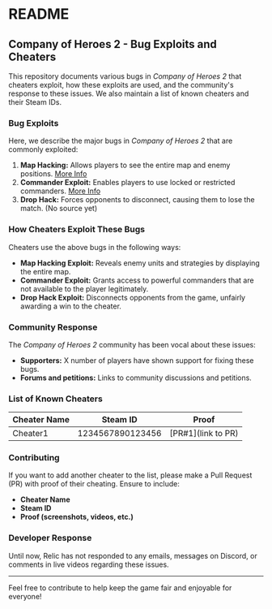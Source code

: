 # README

## Company of Heroes 2 - Bug Exploits and Cheaters

This repository documents various bugs in *Company of Heroes 2* that cheaters exploit, how these exploits are used, and the community's response to these issues. We also maintain a list of known cheaters and their Steam IDs.

### Bug Exploits

Here, we describe the major bugs in *Company of Heroes 2* that are commonly exploited:

1. **Map Hacking:** Allows players to see the entire map and enemy positions. [More Info](https://www.unknowncheats.me/forum/other-mmorpg-and-strategy/472523-company-heroes-2-sp-mp-tools.html)
2. **Commander Exploit:** Enables players to use locked or restricted commanders. [More Info](https://youtu.be/2agdO5bnw_A)
3. **Drop Hack:** Forces opponents to disconnect, causing them to lose the match. (No source yet)

### How Cheaters Exploit These Bugs

Cheaters use the above bugs in the following ways:
- **Map Hacking Exploit:** Reveals enemy units and strategies by displaying the entire map.
- **Commander Exploit:** Grants access to powerful commanders that are not available to the player legitimately.
- **Drop Hack Exploit:** Disconnects opponents from the game, unfairly awarding a win to the cheater.

### Community Response

The *Company of Heroes 2* community has been vocal about these issues:
- **Supporters:** X number of players have shown support for fixing these bugs.
- **Forums and petitions:** Links to community discussions and petitions.

### List of Known Cheaters

| Cheater Name | Steam ID         | Proof |
|--------------|------------------|-------|
| Cheater1     | 1234567890123456 | [PR#1](link to PR) |

### Contributing

If you want to add another cheater to the list, please make a Pull Request (PR) with proof of their cheating. Ensure to include:
- **Cheater Name**
- **Steam ID**
- **Proof (screenshots, videos, etc.)**

### Developer Response

Until now, Relic has not responded to any emails, messages on Discord, or comments in live videos regarding these issues.

---

Feel free to contribute to help keep the game fair and enjoyable for everyone!
